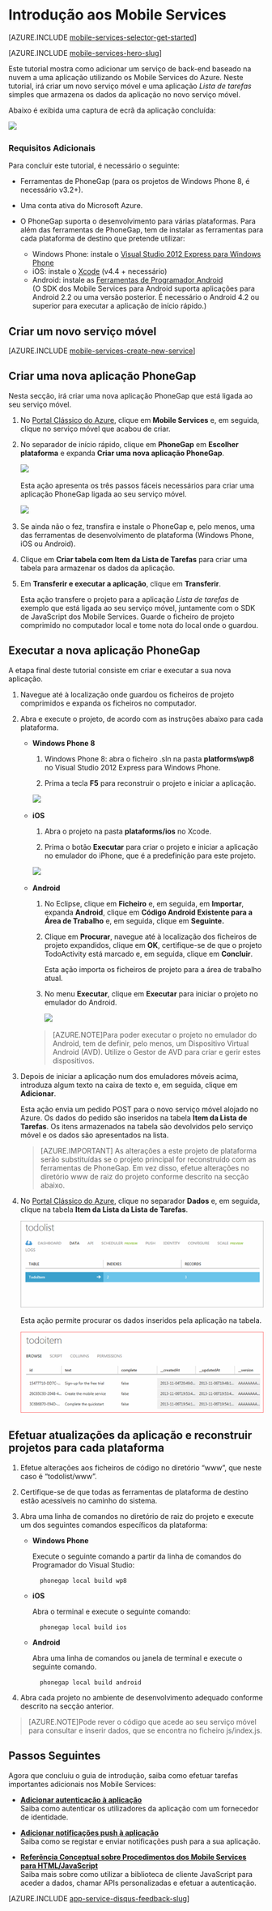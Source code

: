 <properties
    pageTitle="Introdução aos Mobile Services do Azure para aplicações PhoneGap/Cordova | Microsoft Azure"
    description="Siga este tutorial para começar a utilizar os Mobile Services do Azure para desenvolvimento de PhoneGap para iOS, Android e Windows Phone."
    services="mobile-services"
    documentationCenter=""
    authors="ggailey777"
    manager="dwrede"
    editor=""/>

<tags
    ms.service="mobile-services"
    ms.workload="mobile"
    ms.tgt_pltfrm="mobile-phonegap"
    ms.devlang="multiple"
    ms.topic="get-started-article" 
    ms.date="02/10/2016"
    ms.author="ggailey777"/>

# Introdução aos Mobile Services

[AZURE.INCLUDE [mobile-services-selector-get-started](../../includes/mobile-services-selector-get-started.md)]
&nbsp;

[AZURE.INCLUDE [mobile-services-hero-slug](../../includes/mobile-services-hero-slug.md)]

Este tutorial mostra como adicionar um serviço de back-end baseado na nuvem a uma aplicação utilizando os Mobile Services do Azure. Neste tutorial, irá criar um novo serviço móvel e uma aplicação _Lista de tarefas_ simples que armazena os dados da aplicação no novo serviço móvel.

Abaixo é exibida uma captura de ecrã da aplicação concluída:

![][3]

### Requisitos Adicionais

Para concluir este tutorial, é necessário o seguinte:

+ Ferramentas de PhoneGap (para os projetos de Windows Phone 8, é necessário v3.2+).

+ Uma conta ativa do Microsoft Azure.

+ O PhoneGap suporta o desenvolvimento para várias plataformas. Para além das ferramentas de PhoneGap, tem de instalar as ferramentas para cada plataforma de destino que pretende utilizar:

    - Windows Phone: instale o [Visual Studio 2012 Express para Windows Phone](https://go.microsoft.com/fwLink/p/?LinkID=268374)
    - iOS: instale o [Xcode] (v4.4 + necessário)
    - Android: instale as [Ferramentas de Programador Android][SDK Android]
        <br/>(O SDK dos Mobile Services para Android suporta aplicações para Android 2.2 ou uma versão posterior. É necessário o Android 4.2 ou superior para executar a aplicação de início rápido.)

## Criar um novo serviço móvel

[AZURE.INCLUDE [mobile-services-create-new-service](../../includes/mobile-services-create-new-service.md)]

## Criar uma nova aplicação PhoneGap

Nesta secção, irá criar uma nova aplicação PhoneGap que está ligada ao seu serviço móvel.

1.  No [Portal Clássico do Azure], clique em **Mobile Services** e, em seguida, clique no serviço móvel que acabou de criar.

2. No separador de início rápido, clique em **PhoneGap** em **Escolher plataforma** e expanda **Criar uma nova aplicação PhoneGap**.

    ![][0]

    Esta ação apresenta os três passos fáceis necessários para criar uma aplicação PhoneGap ligada ao seu serviço móvel.

    ![][1]

3. Se ainda não o fez, transfira e instale o PhoneGap e, pelo menos, uma das ferramentas de desenvolvimento de plataforma (Windows Phone, iOS ou Android).

4. Clique em **Criar tabela com Item da Lista de Tarefas** para criar uma tabela para armazenar os dados da aplicação.

5. Em **Transferir e executar a aplicação**, clique em **Transferir**.

    Esta ação transfere o projeto para a aplicação _Lista de tarefas_ de exemplo que está ligada ao seu serviço móvel, juntamente com o SDK de JavaScript dos Mobile Services. Guarde o ficheiro de projeto comprimido no computador local e tome nota do local onde o guardou.

## Executar a nova aplicação PhoneGap

A etapa final deste tutorial consiste em criar e executar a sua nova aplicação.

1.  Navegue até à localização onde guardou os ficheiros de projeto comprimidos e expanda os ficheiros no computador.

2.  Abra e execute o projeto, de acordo com as instruções abaixo para cada plataforma.

    + **Windows Phone 8**

        1. Windows Phone 8: abra o ficheiro .sln na pasta **platforms\wp8** no Visual Studio 2012 Express para Windows Phone.

        2. Prima a tecla **F5** para reconstruir o projeto e iniciar a aplicação.

        ![][2]

    + **iOS**

        1. Abra o projeto na pasta **plataforms/ios** no Xcode.

        2. Prima o botão **Executar** para criar o projeto e iniciar a aplicação no emulador do iPhone, que é a predefinição para este projeto.

        ![][3]

    + **Android**

        1. No Eclipse, clique em **Ficheiro** e, em seguida, em **Importar**, expanda **Android**, clique em **Código Android Existente para a Área de Trabalho** e, em seguida, clique em **Seguinte.**

        2. Clique em **Procurar**, navegue até à localização dos ficheiros de projeto expandidos, clique em **OK**, certifique-se de que o projeto TodoActivity está marcado e, em seguida, clique em **Concluir**. <p>Esta ação importa os ficheiros de projeto para a área de trabalho atual.</p>

        3. No menu **Executar**, clique em **Executar** para iniciar o projeto no emulador do Android.

            ![][4]

        >[AZURE.NOTE]Para poder executar o projeto no emulador do Android, tem de definir, pelo menos, um Dispositivo Virtual Android (AVD). Utilize o Gestor de AVD para criar e gerir estes dispositivos.


3. Depois de iniciar a aplicação num dos emuladores móveis acima, introduza algum texto na caixa de texto e, em seguida, clique em **Adicionar**.

    Esta ação envia um pedido POST para o novo serviço móvel alojado no Azure. Os dados do pedido são inseridos na tabela **Item da Lista de Tarefas**. Os itens armazenados na tabela são devolvidos pelo serviço móvel e os dados são apresentados na lista.

    > [AZURE.IMPORTANT] As alterações a este projeto de plataforma serão substituídas se o projeto principal for reconstruído com as ferramentas de PhoneGap. Em vez disso, efetue alterações no diretório www de raiz do projeto conforme descrito na secção abaixo.

4. No [Portal Clássico do Azure], clique no separador **Dados** e, em seguida, clique na tabela **Item da Lista da Lista de Tarefas**.

    ![](./media/mobile-services-javascript-backend-phonegap-get-started/mobile-data-tab.png)

    Esta ação permite procurar os dados inseridos pela aplicação na tabela.

    ![](./media/mobile-services-javascript-backend-phonegap-get-started/mobile-data-browse.png)


## Efetuar atualizações da aplicação e reconstruir projetos para cada plataforma

1. Efetue alterações aos ficheiros de código no diretório “www”, que neste caso é “todolist/www”.

2. Certifique-se de que todas as ferramentas de plataforma de destino estão acessíveis no caminho do sistema.

2. Abra uma linha de comandos no diretório de raiz do projeto e execute um dos seguintes comandos específicos da plataforma:

    + **Windows Phone**

        Execute o seguinte comando a partir da linha de comandos do Programador do Visual Studio:

            phonegap local build wp8

    + **iOS**

        Abra o terminal e execute o seguinte comando:

            phonegap local build ios

    + **Android**

        Abra uma linha de comandos ou janela de terminal e execute o seguinte comando.

            phonegap local build android

4. Abra cada projeto no ambiente de desenvolvimento adequado conforme descrito na secção anterior.

>[AZURE.NOTE]Pode rever o código que acede ao seu serviço móvel para consultar e inserir dados, que se encontra no ficheiro js/index.js.

## Passos Seguintes
Agora que concluiu o guia de introdução, saiba como efetuar tarefas importantes adicionais nos Mobile Services:

* **[Adicionar autenticação à aplicação]**  
  Saiba como autenticar os utilizadores da aplicação com um fornecedor de identidade.  

* **[Adicionar notificações push à aplicação](https://msdn.microsoft.com/magazine/dn879353.aspx)**  
  Saiba como se registar e enviar notificações push para a sua aplicação.

* **[Referência Conceptual sobre Procedimentos dos Mobile Services para HTML/JavaScript](mobile-services-html-how-to-use-client-library.md)**  
  Saiba mais sobre como utilizar a biblioteca de cliente JavaScript para aceder a dados, chamar APIs personalizadas e efetuar a autenticação.

[AZURE.INCLUDE [app-service-disqus-feedback-slug](../../includes/app-service-disqus-feedback-slug.md)]

<!-- Images. -->
[0]: ./media/mobile-services-javascript-backend-phonegap-get-started/portal-screenshot1.png
[1]: ./media/mobile-services-javascript-backend-phonegap-get-started/portal-screenshot2.png
[2]: ./media/mobile-services-javascript-backend-phonegap-get-started/mobile-portal-quickstart-wp8.png
[3]: ./media/mobile-services-javascript-backend-phonegap-get-started/mobile-portal-quickstart-ios.png
[4]: ./media/mobile-services-javascript-backend-phonegap-get-started/mobile-portal-quickstart-android.png

<!-- URLs. -->
[Adicionar autenticação à aplicação]: mobile-services-html-get-started-users.md
[SDK Android]: https://go.microsoft.com/fwLink/p/?LinkID=280125
[Portal Clássico do Azure]: https://manage.windowsazure.com/
[Xcode]: https://go.microsoft.com/fwLink/p/?LinkID=266532
[Visual Studio 2012 Express para Windows Phone]: https://go.microsoft.com/fwLink/p/?LinkID=268374
 


<!--HONumber=Jun16_HO2-->



